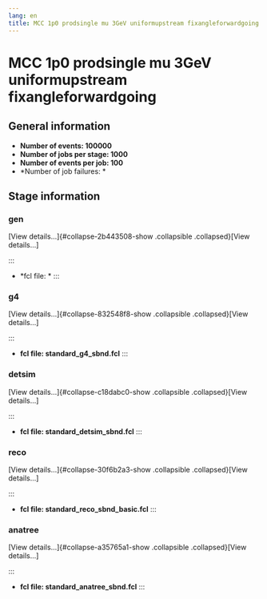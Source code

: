 ```yaml
---
lang: en
title: MCC 1p0 prodsingle mu 3GeV uniformupstream fixangleforwardgoing
---
```




MCC 1p0 prodsingle mu 3GeV uniformupstream fixangleforwardgoing
==================================================================================================================================================



General information 
----------------------------------------------------------

-   **Number of events: 100000**
-   **Number of jobs per stage: 1000**
-   **Number of events per job: 100**
-   \*Number of job failures: \*



Stage information 
------------------------------------------------------



### gen 

[View details\...]{#collapse-2b443508-show .collapsible
.collapsed}[View details\...]

::: 
-   \*fcl file: \*
:::



### g4 

[View details\...]{#collapse-832548f8-show .collapsible
.collapsed}[View details\...]

::: 
-   **fcl file: standard\_g4\_sbnd.fcl**
:::



### detsim 

[View details\...]{#collapse-c18dabc0-show .collapsible
.collapsed}[View details\...]

::: 
-   **fcl file: standard\_detsim\_sbnd.fcl**
:::



### reco 

[View details\...]{#collapse-30f6b2a3-show .collapsible
.collapsed}[View details\...]

::: 
-   **fcl file: standard\_reco\_sbnd\_basic.fcl**
:::



### anatree 

[View details\...]{#collapse-a35765a1-show .collapsible
.collapsed}[View details\...]

::: 
-   **fcl file: standard\_anatree\_sbnd.fcl**
:::
